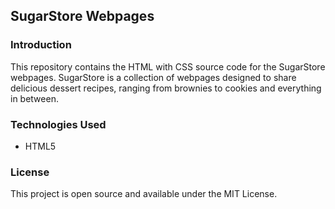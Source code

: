 
## SugarStore Webpages

### Introduction
This repository contains the HTML with CSS source code for the SugarStore webpages. SugarStore is a collection of webpages designed to share delicious dessert recipes, ranging from brownies to cookies and everything in between.
### Technologies Used
- HTML5 
### License
This project is open source and available under the MIT License.

